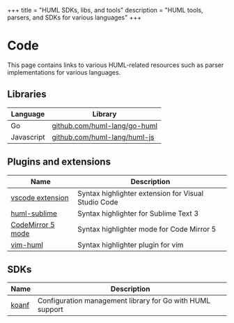 +++
title = "HUML SDKs, libs, and tools"
description = "HUML tools, parsers, and SDKs for various languages"
+++

# Code

This page contains links to various HUML-related resources such as parser implementations for various languages.

## Libraries

| Language   | Library                                                              |
| ---------- | -------------------------------------------------------------------- |
| Go         | [github.com/huml-lang/go-huml](https://github.com/huml-lang/go-huml) |
| Javascript | [github.com/huml-lang/huml-js](github.com/huml-lang/huml-js)         |


## Plugins and extensions

| Name                                                               | Description                                         |
| ------------------------------------------------------------------ | --------------------------------------------------- |
| [vscode extension](https://github.com/huml-lang/huml-vscode)       | Syntax highlighter extension for Visual Studio Code |
| [huml-sublime](https://github.com/huml-lang/huml-sublime)          | Syntax highlighter for Sublime Text 3               |
| [CodeMirror 5 mode](https://github.com/huml-lang/codemirror5-huml) | Syntax highlighter mode for Code Mirror 5           |
| [vim-huml](https://github.com/huml-lang/vim-huml)                  | Syntax highlighter plugin for vim                   |

## SDKs
| Name                                    | Description                                               |
| --------------------------------------- | --------------------------------------------------------- |
| [koanf](https://github.com/knadh/koanf) | Configuration management library for Go with HUML support |

